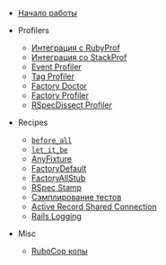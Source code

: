 <!-- markdownlint-disable -->

* [Начало работы](/getting_started.md)

* Profilers
  * [Интеграция с RubyProf](/profilers/ruby_prof.md)
  * [Интеграция со StackProf](/profilers/stack_prof.md)
  * [Event Profiler](/profilers/event_prof.md)
  * [Tag Profiler](/profilers/tag_prof.md)
  * [Factory Doctor](/profilers/factory_doctor.md)
  * [Factory Profiler](/profilers/factory_prof.md)
  * [RSpecDissect Profiler](/profilers/rspec_dissect.md)

* Recipes
  * [`before_all`](/recipes/before_all.md)
  * [`let_it_be`](/recipes/let_it_be.md)
  * [AnyFixture](/recipes/any_fixture.md)
  * [FactoryDefault](/recipes/factory_default.md)
  * [FactoryAllStub](/recipes/factory_all_stub.md)
  * [RSpec Stamp](/recipes/rspec_stamp.md)
  * [Сэмплирование тестов](/recipes/tests_sampling.md)
  * [Active Record Shared Connection](/recipes/active_record_shared_connection.md)
  * [Rails Logging](/recipes/logging.md)

* Misc
  * [RuboCop копы](/misc/rubocop.md)
